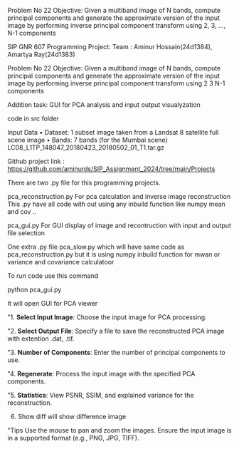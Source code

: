 Problem No 22
Objective:
Given a multiband image of N bands, compute principal components and generate the approximate version of the input image by performing inverse principal component transform using 2, 3, ..., N-1 components



SIP GNR 607
Programming Project:
Team : Aminur Hossain(24d1384), Amartya Ray(24d1383)


Problem No 22
Objective:
Given a multiband image of N bands, compute principal components and generate the approximate
version of the input image by performing inverse principal component transform using 2 3 N-1 components 

Addition task: GUI for PCA analysis and input output visualyzation

code in src folder

Input Data
•
Dataset: 1 subset image taken from a Landsat 8 satellite full scene image
•
Bands: 7 bands (for the Mumbai scene)
LC08_L1TP_148047_20180423_20180502_01_T1.tar.gz



Github project link : 
https://github.com/aminurds/SIP_Assignment_2024/tree/main/Projects


There are two .py file for this programming projects.

pca_reconstruction.py 
For pca calculation and inverse image reconstruction
This .py have all code with out using any inbuild function like numpy mean and cov ..

pca_gui.py
For GUI display of image and recontruction with input and output file selection 

One extra .py file
pca_slow.py
which will have same code as pca_reconstruction.py but it is using numpy inbuild function for mwan or variance and covariance calculatoor

To run code use this command

python pca_gui.py

It will open GUI for PCA viewer 

"1. **Select Input Image**: Choose the input image for PCA processing.

"2. **Select Output File**: Specify a file to save the reconstructed PCA image with extention .dat, .tif.

"3. **Number of Components**: Enter the number of principal components to use.

"4. **Regenerate**: Process the input image with the specified PCA components.

"5. **Statistics**: View PSNR, SSIM, and explained variance for the reconstruction.

6. Show diff will show difference image

"Tips
Use the mouse to pan and zoom the images.
Ensure the input image is in a supported format (e.g., PNG, JPG, TIFF).
